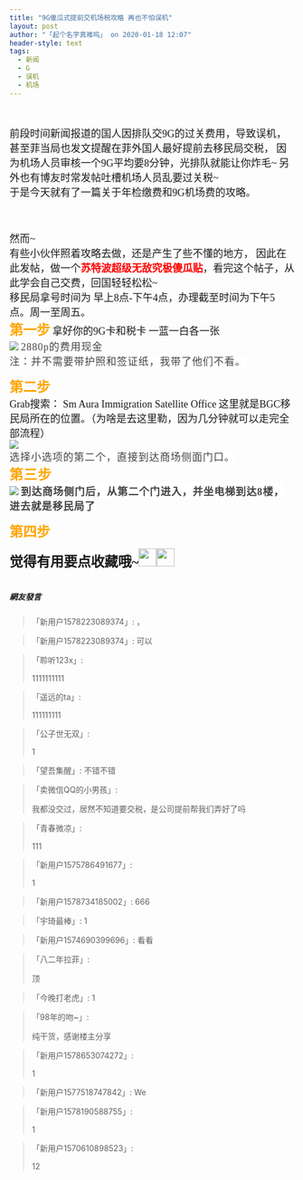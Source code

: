 ```yaml
---
title: "9G傻瓜式提前交机场税攻略 再也不怕误机"
layout: post
author: "「起个名字真难呜」 on 2020-01-18 12:07"
header-style: text
tags:
  - 新闻
  - G
  - 误机
  - 机场
---
```


<input type="hidden" value="菲乐园提供">
<br>
<br>
<span style="font-family:微软雅黑;overflow-wrap: break-word;"><span style="font-size:18px;overflow-wrap: break-word;">前段时间新闻报道的国人因排队交9G的过关费用，导致误机，</span></span>
<span style="font-family:微软雅黑;overflow-wrap: break-word;"><span style="font-size:18px;overflow-wrap: break-word;">甚至菲当局也发文提醒在菲外国人最好提前去移民局交税，</span></span>
<span style="font-family:微软雅黑;overflow-wrap: break-word;"><span style="font-size:18px;overflow-wrap: break-word;">因为机场人员审核一个9G平均要8分钟，光排队就能让你炸毛~</span></span>
<span style="font-family:微软雅黑;overflow-wrap: break-word;"><span style="font-size:18px;overflow-wrap: break-word;">另外也有博友时常发帖吐槽机场人员乱要过关税~</span></span>
<span style="font-family:微软雅黑;overflow-wrap: break-word;"><span style="font-size:18px;overflow-wrap: break-word;"><br style="overflow-wrap: break-word;"></span></span>
<span style="font-family:微软雅黑;overflow-wrap: break-word;"><span style="font-size:18px;overflow-wrap: break-word;">于是今天就有了一篇关于年检缴费和9G机场费的攻略。</span></span>
<span style="font-family:微软雅黑;overflow-wrap: break-word;"><span style="font-size:18px;overflow-wrap: break-word;"><br></span></span>

<span style="font-family:微软雅黑;overflow-wrap: break-word;"><span style="font-size:18px;overflow-wrap: break-word;"><br></span></span>
<span style="font-family:微软雅黑;overflow-wrap: break-word;"><span style="font-size:18px;overflow-wrap: break-word;"><br></span></span>
<span style="font-family:微软雅黑;overflow-wrap: break-word;"><span style="font-size:18px;overflow-wrap: break-word;">然而~</span></span>
<span style="font-family:微软雅黑;overflow-wrap: break-word;"><span style="font-size:18px;overflow-wrap: break-word;"><br></span></span>
<span style="font-family:微软雅黑;overflow-wrap: break-word;"><span style="font-size:18px;overflow-wrap: break-word;">有些小伙伴照着攻略去做，还是产生了些不懂的地方，</span></span>
<span style="font-family:微软雅黑;overflow-wrap: break-word;"><span style="font-size:18px;overflow-wrap: break-word;">因此在此发帖，做一个<span style="overflow-wrap: break-word; font-weight: 700;"><span style="color:#ff0000;overflow-wrap: break-word;">苏特波超级无敌究极傻瓜贴</span></span>，</span></span><span style="font-size: 18px; font-family: 微软雅黑;">看完这个帖子，从此学会自己交费，回国轻轻松松~</span>
<span style="font-family:微软雅黑;overflow-wrap: break-word;"><span style="font-size:18px;overflow-wrap: break-word;"><br style="overflow-wrap: break-word;"></span></span>
<span style="font-family:微软雅黑;overflow-wrap: break-word;"><span style="font-size:18px;overflow-wrap: break-word;">移民局拿号时间为 早上8点-下午4点，办理截至时间为下午5点。周一至周五。</span></span>
<span style="font-family:微软雅黑;overflow-wrap: break-word;"><span style="font-size:18px;overflow-wrap: break-word;"><br style="overflow-wrap: break-word;"></span></span>
<span style="font-family:微软雅黑;overflow-wrap: break-word;"><span style="font-size:24px;overflow-wrap: break-word;"><span style="color:#ffa500;overflow-wrap: break-word;"><span style="overflow-wrap: break-word; font-weight: 700;">第一步</span></span></span></span>
<span style="font-family:微软雅黑;overflow-wrap: break-word;"><span style="font-size:18px;overflow-wrap: break-word;">拿好你的9G卡和税卡</span></span>
<span style="font-family:微软雅黑;overflow-wrap: break-word;"><span style="font-size:18px;overflow-wrap: break-word;">一蓝一白各一张</span></span>
<span style="font-family:微软雅黑;overflow-wrap: break-word;"><span style="font-size:18px;overflow-wrap: break-word;"><br></span></span>
<span style="font-family:微软雅黑;overflow-wrap: break-word;"><span style="font-size:18px;overflow-wrap: break-word;"><img src="http://images.feileyuan.com/images/ueditor/2020011812030000412527.jpg"></span></span>
<span style="font-family:微软雅黑;overflow-wrap: break-word;"><span style="font-size:18px;overflow-wrap: break-word;"><span style="color: rgb(68, 68, 68); font-family: 微软雅黑; font-size: large; letter-spacing: 1px; text-align: -webkit-center; background-color: rgb(255, 255, 255);">2880p的费用现金</span></span></span>
<span style="font-family:微软雅黑;overflow-wrap: break-word;"><span style="font-size:18px;overflow-wrap: break-word;"><br></span></span>
<span style="font-family:微软雅黑;overflow-wrap: break-word;"><span style="font-size:18px;overflow-wrap: break-word;"><span style="color: rgb(68, 68, 68); font-family: 微软雅黑; font-size: large; letter-spacing: 1px; text-align: -webkit-center; background-color: rgb(255, 255, 255);">注：并不需要带护照和签证纸，我带了他们不看。</span></span></span>
<span style="font-family:微软雅黑;overflow-wrap: break-word;"><span style="font-size:18px;overflow-wrap: break-word;"><br></span></span>

<span style="font-family:微软雅黑;overflow-wrap: break-word;"><span style="font-size:24px;overflow-wrap: break-word;"><span style="color:#ffa500;overflow-wrap: break-word;"><span style="overflow-wrap: break-word; font-weight: 700;">第二步</span></span></span></span>
<span style="font-family:微软雅黑;overflow-wrap: break-word;"><span style="font-size:18px;overflow-wrap: break-word;"><br style="overflow-wrap: break-word;"></span></span>
<span style="font-family:微软雅黑;overflow-wrap: break-word;"><span style="font-size:18px;overflow-wrap: break-word;">Grab搜索： Sm Aura Immigration Satellite Office</span></span>
<span style="font-family:微软雅黑;overflow-wrap: break-word;"><span style="font-size:18px;overflow-wrap: break-word;">这里就是BGC移民局所在的位置。（为啥是去这里勒，因为几分钟就可以走完全部流程）</span></span>
<span style="font-family:微软雅黑;overflow-wrap: break-word;"><span style="font-size:18px;overflow-wrap: break-word;"><br></span></span>
<span style="font-family:微软雅黑;overflow-wrap: break-word;"><span style="font-size:18px;overflow-wrap: break-word;"><img src="http://images.feileyuan.com/images/ueditor/2020011812040000342345.jpg"></span></span><br>
<span style="font-family:微软雅黑;overflow-wrap: break-word;"><span style="font-size:18px;overflow-wrap: break-word;"><span style="color: rgb(68, 68, 68); font-family: 微软雅黑; font-size: large; letter-spacing: 1px; text-align: -webkit-center; background-color: rgb(255, 255, 255);">选择小选项的第二个，直接到达商场侧面门口。</span></span></span>
<span style="font-family:微软雅黑;overflow-wrap: break-word;"><span style="font-size:18px;overflow-wrap: break-word;"><br></span></span>
<span style="font-family:微软雅黑;overflow-wrap: break-word;"><span style="font-size:18px;overflow-wrap: break-word;"><span style="overflow-wrap: break-word; font-weight: 700; color: rgb(255, 165, 0); font-family: 微软雅黑; font-size: x-large; letter-spacing: 1px; text-align: -webkit-center; background-color: rgb(255, 255, 255);">第三步</span></span></span>
<span style="font-family:微软雅黑;overflow-wrap: break-word;"><span style="font-size:18px;overflow-wrap: break-word;"><span style="overflow-wrap: break-word; font-weight: 700; color: rgb(255, 165, 0); font-family: 微软雅黑; font-size: x-large; letter-spacing: 1px; text-align: -webkit-center; background-color: rgb(255, 255, 255);"><br></span></span></span>
<span style="font-family:微软雅黑;overflow-wrap: break-word;"><span style="font-size:18px;overflow-wrap: break-word;"><span style="overflow-wrap: break-word; font-weight: 700; color: rgb(255, 165, 0); font-family: 微软雅黑; font-size: x-large; letter-spacing: 1px; text-align: -webkit-center; background-color: rgb(255, 255, 255);"><img src="http://images.feileyuan.com/images/ueditor/2020011812050000392774.png"></span></span></span>
<span style="font-family:微软雅黑;overflow-wrap: break-word;"><span style="font-size:18px;overflow-wrap: break-word;"><span style="overflow-wrap: break-word; font-weight: 700; color: rgb(255, 165, 0); font-family: 微软雅黑; font-size: x-large; letter-spacing: 1px; text-align: -webkit-center; background-color: rgb(255, 255, 255);"><span style="color: rgb(68, 68, 68); font-family: 微软雅黑; font-size: large; letter-spacing: 1px; text-align: -webkit-center; background-color: rgb(255, 255, 255);">到达商场侧门后，从第二个门进入，并坐电梯到达8楼， 进去就是移民局了</span></span></span></span>
<span style="font-family:微软雅黑;overflow-wrap: break-word;"><span style="font-size:18px;overflow-wrap: break-word;"><span style="overflow-wrap: break-word; font-weight: 700; color: rgb(255, 165, 0); font-family: 微软雅黑; font-size: x-large; letter-spacing: 1px; text-align: -webkit-center; background-color: rgb(255, 255, 255);"><span style="color: rgb(68, 68, 68); font-family: 微软雅黑; font-size: large; letter-spacing: 1px; text-align: -webkit-center; background-color: rgb(255, 255, 255);"><br></span></span></span></span>

<span style="font-family:微软雅黑;overflow-wrap: break-word;"><span style="font-size:24px;overflow-wrap: break-word;"><span style="color:#ffa500;overflow-wrap: break-word;"><span style="overflow-wrap: break-word; font-weight: 700;">第四步</span></span></span></span>

<span style="font-family:微软雅黑;overflow-wrap: break-word;"><span style="font-size:24px;overflow-wrap: break-word;"><span style="overflow-wrap: break-word; font-weight: 700;">觉得有用要点收藏哦~<img src="http://images.feileyuan.com/images/ueditor/dialogs/emotion/images/default/df_017.gif" width="32" height="32"><img src="http://images.feileyuan.com/images/ueditor/dialogs/emotion/images/default/df_017.gif" width="32" height="32"></span></span></span>
<span style="font-family:微软雅黑;overflow-wrap: break-word;"><span style="font-size:18px;overflow-wrap: break-word;"><span style="color: rgb(68, 68, 68); font-family: 微软雅黑; font-size: large; letter-spacing: 1px; text-align: -webkit-center; background-color: rgb(255, 255, 255);"><br></span></span></span>
<br>

##### 網友發言 
> 「新用户1578223089374」:
> ，

> 「新用户1578223089374」:
> 可以

> 「聆听123x」:
> <p>1111111111</p>

> 「遥远的ta」:
> <p>111111111</p>

> 「公子世无双」:
> <p>1</p>

> 「望吾集醒」:
> 不错不错

> 「卖微信QQ的小男孩」:
> <p>我都没交过，居然不知道要交税，是公司提前帮我们弄好了吗</p>

> 「青春微凉」:
> <p>111</p>

> 「新用户1575786491677」:
> <p>1</p>

> 「新用户1578734185002」:
> 666

> 「宇琦最棒」:
> 1

> 「新用户1574690399696」:
> 看看

> 「八二年拉菲」:
> <p>顶</p>

> 「今晚打老虎」:
> 1

> 「98年的吻~」:
> <p>纯干货，感谢楼主分享</p>

> 「新用户1578653074272」:
> <p>1</p>

> 「新用户1577518747842」:
> We

> 「新用户1578190588755」:
> <p>1</p>

> 「新用户1570610898523」:
> <p>12</p>



